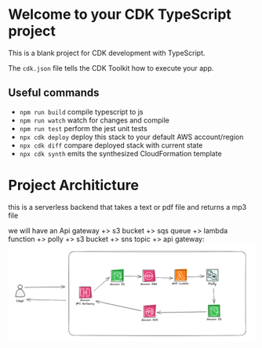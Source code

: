 # Welcome to your CDK TypeScript project

This is a blank project for CDK development with TypeScript.

The `cdk.json` file tells the CDK Toolkit how to execute your app.

## Useful commands

* `npm run build`   compile typescript to js
* `npm run watch`   watch for changes and compile
* `npm run test`    perform the jest unit tests
* `npx cdk deploy`  deploy this stack to your default AWS account/region
* `npx cdk diff`    compare deployed stack with current state
* `npx cdk synth`   emits the synthesized CloudFormation template

# Project Architicture

this is a serverless backend that takes a text or pdf file and returns a mp3 file

we will have an Api gateway +> s3 bucket +> sqs queue +> lambda function +> polly +> s3 bucket +> sns topic +> api gateway:
![text to speach arch](images/text_to_speach.png)